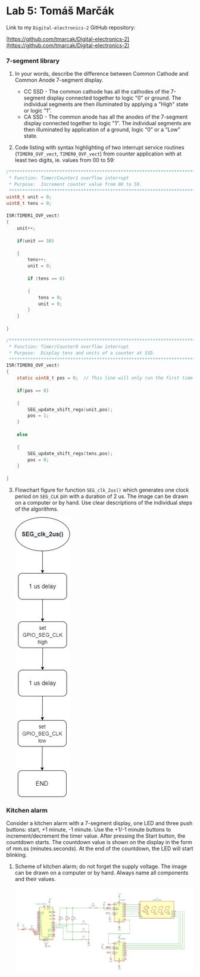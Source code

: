 # Lab 5: Tomáš Marčák

Link to my `Digital-electronics-2` GitHub repository:

[https://github.com/tmarcak/Digital-electronics-2](https://github.com/tmarcak/Digital-electronics-2)


### 7-segment library

1. In your words, describe the difference between Common Cathode and Common Anode 7-segment display.
   * CC SSD - The common cathode has all the cathodes of the 7-segment display connected together to logic "0" or ground. The individual segments are then illuminated by applying a "High" state or logic “1”.    
   * CA SSD - The common anode has all the anodes of the 7-segment display connected together to logic "1". The individual segments are then illuminated by application of a ground, logic “0” or a "Low" state.

2. Code listing with syntax highlighting of two interrupt service routines (`TIMER0_OVF_vect`, `TIMER0_OVF_vect`) from counter application with at least two digits, ie. values from 00 to 59:

```c
/**********************************************************************
 * Function: Timer/Counter1 overflow interrupt
 * Purpose:  Increment counter value from 00 to 59.
 **********************************************************************/
uint8_t unit = 0;
uint8_t tens = 0;

ISR(TIMER1_OVF_vect)
{
	unit++;

	if(unit == 10)

	{
		tens++;
		unit = 0;

		if (tens == 6)

		{
			tens = 0;
			unit = 0;
		}
	}

}
```

```c
/**********************************************************************
 * Function: Timer/Counter0 overflow interrupt
 * Purpose:  Display tens and units of a counter at SSD.
 **********************************************************************/
ISR(TIMER0_OVF_vect)
{
	static uint8_t pos = 0;  // This line will only run the first time
	
	if(pos == 0)

	{
		SEG_update_shift_regs(unit,pos);
		pos = 1;
	}

	else

	{
		SEG_update_shift_regs(tens,pos);
		pos = 0;
	}
	
}
```

3. Flowchart figure for function `SEG_clk_2us()` which generates one clock period on `SEG_CLK` pin with a duration of 2&nbsp;us. The image can be drawn on a computer or by hand. Use clear descriptions of the individual steps of the algorithms.

   ![Flowchart Figure](Images/flow_chart_segclk.png)


### Kitchen alarm

Consider a kitchen alarm with a 7-segment display, one LED and three push buttons: start, +1 minute, -1 minute. Use the +1/-1 minute buttons to increment/decrement the timer value. After pressing the Start button, the countdown starts. The countdown value is shown on the display in the form of mm.ss (minutes.seconds). At the end of the countdown, the LED will start blinking.

1. Scheme of kitchen alarm; do not forget the supply voltage. The image can be drawn on a computer or by hand. Always name all components and their values.

   ![Kitchen alarm schematic](Images/kitchen_alarm_schematic.png)
